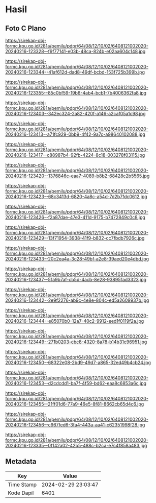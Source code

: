 # Hasil

## Foto C Plano

https://sirekap-obj-formc.kpu.go.id/281a/pemilu/pdpr/64/08/12/10/02/6408121002020-20240216-123328--f9f77141-e03b-48ca-824b-e02aa604c148.jpg

https://sirekap-obj-formc.kpu.go.id/281a/pemilu/pdpr/64/08/12/10/02/6408121002020-20240216-123344--41af612d-dad8-49df-bcbd-153f725b399b.jpg

https://sirekap-obj-formc.kpu.go.id/281a/pemilu/pdpr/64/08/12/10/02/6408121002020-20240216-123355--85c0bf59-19b6-4ab4-bcb1-7b4006362fa8.jpg

https://sirekap-obj-formc.kpu.go.id/281a/pemilu/pdpr/64/08/12/10/02/6408121002020-20240216-123403--342ec324-2a82-420f-a146-a2caf05a1c98.jpg

https://sirekap-obj-formc.kpu.go.id/281a/pemilu/pdpr/64/08/12/10/02/6408121002020-20240216-123413--a71fc929-0bb9-4f42-9a7c-a98640102088.jpg

https://sirekap-obj-formc.kpu.go.id/281a/pemilu/pdpr/64/08/12/10/02/6408121002020-20240216-123417--c88987b4-92fb-4224-8c18-003278f03115.jpg

https://sirekap-obj-formc.kpu.go.id/281a/pemilu/pdpr/64/08/12/10/02/6408121002020-20240216-123420--1376846c-eaa7-4089-b8b2-68428c2b5565.jpg

https://sirekap-obj-formc.kpu.go.id/281a/pemilu/pdpr/64/08/12/10/02/6408121002020-20240216-123423--68c3413d-6820-4a8c-a54d-7d2b7fdc0612.jpg

https://sirekap-obj-formc.kpu.go.id/281a/pemilu/pdpr/64/08/12/10/02/6408121002020-20240216-123426--f2a87dae-47e3-411d-9175-b7472849c0c8.jpg

https://sirekap-obj-formc.kpu.go.id/281a/pemilu/pdpr/64/08/12/10/02/6408121002020-20240216-123429--13f71954-3938-41f9-b832-cc7fbdb7926c.jpg

https://sirekap-obj-formc.kpu.go.id/281a/pemilu/pdpr/64/08/12/10/02/6408121002020-20240216-123433--20c2ea4a-3c28-49bf-a2e8-39aed20e4dbd.jpg

https://sirekap-obj-formc.kpu.go.id/281a/pemilu/pdpr/64/08/12/10/02/6408121002020-20240216-123437--51a9b7af-cb5d-4acb-8e28-938951ad3323.jpg

https://sirekap-obj-formc.kpu.go.id/281a/pemilu/pdpr/64/08/12/10/02/6408121002020-20240216-123442--2e9f2276-ab9c-4e8e-804c-ed5a2609937b.jpg

https://sirekap-obj-formc.kpu.go.id/281a/pemilu/pdpr/64/08/12/10/02/6408121002020-20240216-123444--e85070b0-12a7-40c2-9912-eed1f0119f2a.jpg

https://sirekap-obj-formc.kpu.go.id/281a/pemilu/pdpr/64/08/12/10/02/6408121002020-20240216-123449--271b0203-cbc8-4320-8a78-b14b31c96951.jpg

https://sirekap-obj-formc.kpu.go.id/281a/pemilu/pdpr/64/08/12/10/02/6408121002020-20240216-123450--68322e08-2bd9-49d7-a865-32ed49b4cb24.jpg

https://sirekap-obj-formc.kpu.go.id/281a/pemilu/pdpr/64/08/12/10/02/6408121002020-20240216-123453--d2cdcdd1-ba7f-4f59-bd62-eaa8c6853a6c.jpg

https://sirekap-obj-formc.kpu.go.id/281a/pemilu/pdpr/64/08/12/10/02/6408121002020-20240216-123455--21ff01d6-77a9-46e5-8f81-8662cb65d4c6.jpg

https://sirekap-obj-formc.kpu.go.id/281a/pemilu/pdpr/64/08/12/10/02/6408121002020-20240216-123456--c967fed6-3fa4-443a-aa41-c62351998f28.jpg

https://sirekap-obj-formc.kpu.go.id/281a/pemilu/pdpr/64/08/12/10/02/6408121002020-20240216-123335--0f142a02-42b5-488c-b2ca-e7c4f858a483.jpg


## Metadata

| Key        | Value               |
| ---------- | ------------------- |
| Time Stamp | 2024-02-29 23:03:47 |
| Kode Dapil | 6401                |



